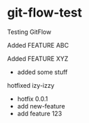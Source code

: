 # git-flow-test

Testing GitFlow

Added FEATURE ABC

Added FEATURE XYZ

- added some stuff

hotfixed izy-izzy

- hotfix 0.0.1
- add new-feature
- add feature 123
